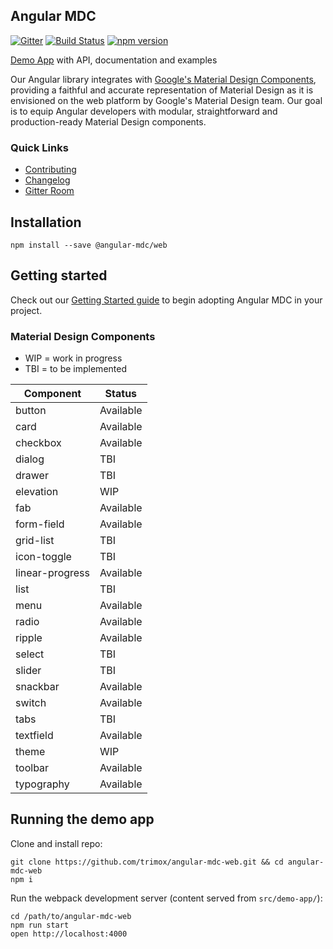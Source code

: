 ## Angular MDC

[![Gitter](https://img.shields.io/gitter/room/nwjs/nw.js.svg)](https://gitter.im/angular-mdc/Lobby)
[![Build Status](https://travis-ci.org/trimox/angular-mdc-web.svg?branch=master)](https://travis-ci.org/trimox/angular-mdc-web)
[![npm version](https://badge.fury.io/js/%40angular-mdc%2Fweb.svg)](https://badge.fury.io/js/%40angular-mdc%2Fweb)

[Demo App](https://trimox.github.io/angular-mdc-web/) with API, documentation and examples

Our Angular library integrates with [Google's Material Design Components](https://material.io/components/), providing a faithful and accurate representation of Material Design as it is envisioned on the web platform by Google's Material Design team. Our goal is to equip Angular developers with modular, straightforward and production-ready Material Design components.

### Quick Links
*  [Contributing](https://github.com/trimox/angular-mdc-web/blob/master/CONTRIBUTING.md)
*  [Changelog](https://github.com/trimox/angular-mdc-web/blob/master/CHANGELOG.md)
*  [Gitter Room](https://gitter.im/angular-mdc/Lobby)

## Installation
```
npm install --save @angular-mdc/web
```

## Getting started
Check out our [Getting Started guide](https://github.com/trimox/angular-mdc-web/blob/master/docs/getting-started.md) to begin adopting  Angular MDC in your project.

### Material Design Components
* WIP = work in progress
* TBI = to be implemented

| Component | Status        |
| ----------------- | --------------|
| button | Available |
| card | Available |
| checkbox | Available |
| dialog | TBI |
| drawer | TBI |
| elevation | WIP |
| fab | Available |
| form-field | Available |
| grid-list | TBI |
| icon-toggle | TBI |
| linear-progress | Available |
| list | TBI |
| menu | Available |
| radio | Available |
| ripple | Available |
| select | TBI |
| slider | TBI |
| snackbar | Available |
| switch | Available |
| tabs | TBI |
| textfield | Available |
| theme | WIP |
| toolbar | Available |
| typography | Available |

## Running the demo app

Clone and install repo:
```
git clone https://github.com/trimox/angular-mdc-web.git && cd angular-mdc-web
npm i
```

Run the webpack development server (content served from `src/demo-app/`):
```
cd /path/to/angular-mdc-web
npm run start
open http://localhost:4000
```

